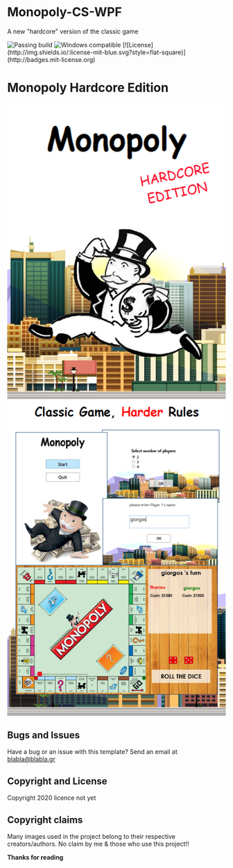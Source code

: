 # Monopoly-CS-WPF
A new "hardcore" version of the classic game 

<img src="https://img.shields.io/badge/build_passing.svg" alt="Passing build">
<img src="https://img.shields.io/badge/windows-compatible-green.svg" alt="Windows compatible">
[![License](http://img.shields.io/:license-mit-blue.svg?style=flat-square)](http://badges.mit-license.org) 


# Monopoly Hardcore Edition

![](images/image1.png)
![](images/image2.png)

## Bugs and Issues

Have a bug or an issue with this template? Send an email at blabla@blabla.gr


## Copyright and License

Copyright 2020 licence not yet


## Copyright claims
Many images used in the project belong to their respective creators/authors. No claim by me & those who use this project!!

**Thanks for reading**